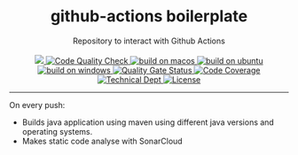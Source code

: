 <h1 align="center">github-actions boilerplate</h1>

<div align="center">
  Repository to interact with Github Actions
</div>

<br />

<div align="center">
  <!-- last commit-->
  <a href="https://github.com/akadir/github-actions/commits" title="Last Commit">
     <img src="https://img.shields.io/github/last-commit/akadir/github-actions?style=flat">
  </a>

  <!-- CI -->
  <a href="https://github.com/akadir/github-actions/actions">
    <img src="https://github.com/akadir/github-actions/workflows/check%20code%20quality/badge.svg"
      alt="Code Quality Check" />
  </a>
  <!-- macos -->
  <a href="https://github.com/akadir/github-actions/actions">
    <img src="https://github.com/akadir/github-actions/workflows/build%20on%20macos/badge.svg"
      alt="build on macos" />
  </a>
  <!-- ubuntu -->
  <a href="https://github.com/akadir/github-actions/actions">
    <img src="https://github.com/akadir/github-actions/workflows/build%20on%20ubuntu/badge.svg"
      alt="build on ubuntu" />
  </a>
  <!-- windows -->
  <a href="https://github.com/akadir/github-actions/actions">
    <img src="https://github.com/akadir/github-actions/workflows/build%20on%20windows/badge.svg"
      alt="build on windows" />
  </a>
  <!-- Quality Gate Status -->
  <a href="https://sonarcloud.io/dashboard?id=akadir_github-actions">
    <img src="https://sonarcloud.io/api/project_badges/measure?project=akadir_github-actions&metric=alert_status"
      alt="Quality Gate Status" />
  </a>
  <!-- Code Coverage -->
  <a href="https://sonarcloud.io/component_measures?id=akadir_github-actions&metric=coverage&view=list">
    <img src="https://sonarcloud.io/api/project_badges/measure?project=akadir_github-actions&metric=coverage"
      alt="Code Coverage" />
  </a>
  <!-- Technical Dept -->
  <a href="https://sonarcloud.io/component_measures?id=akadir_github-actions&metric=sqale_index&view=list">
    <img src="https://sonarcloud.io/api/project_badges/measure?project=akadir_github-actions&metric=sqale_index"
      alt="Technical Dept" />
  </a>
  <!-- License -->
  <a href="https://img.shields.io/badge/License-MIT-blue.svg">
    <img src="https://img.shields.io/badge/License-MIT-blue.svg"
      alt="License" />
  </a>
</div>

---
On every push:

- Builds java application using maven using different java versions and operating systems.
- Makes static code analyse with SonarCloud